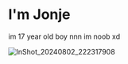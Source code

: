 # I'm Jonje
im 17 year old boy nnn im noob xd

![InShot_20240802_222317908](https://github.com/user-attachments/assets/fe171c01-23a3-4f50-9304-8cfd08c98df5)
